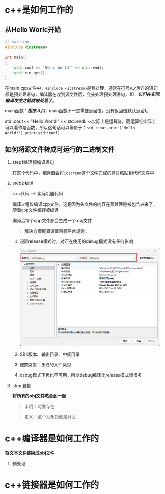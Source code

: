 # c++是如何工作的
## 从Hello World开始
``` cpp
// main.cpp
#include <iostream>

int main()
{
    std::cout << "Hello World!" << std::endl;
    std::cin.get();
}
```
在main.cpp文件中，`#include <iostream>`是预处理，通常在符号`#`之后的的语句都是预处理语句，编译器在收到源文件后，会先处理预处理语句，即：***它们在实际编译发生之前就被处理了***。

main函数：***程序入口***，main函数不一定需要返回值，没有返回值默认返回1。

std::cout << "Hello World!" << std::endl: `<<`实际上是运算符，而运算符实际上可以看作是函数，所以这句话可以等价于：`std::cout.print("Hello World!").print(std::endl)`

## 如何将源文件转成可运行的二进制文件
1. step1:处理预编译语句
   
   在这个代码中，编译器会将`iostream`这个文件完成的拷贝粘贴到代码文件中
2. step2:编译
   
   c++代码 --> 实际机器代码

   编译过程仅编译cpp文件，这是因为头文件的内容在预处理是被包含进来了，随着cpp文件编译被编译

   编译后每个cpp文件都会生成一个.obj文件

   > **解决方案配置设置目标平台规则**：

   1. 设置release模式时，对正在使用的debug模式没有任何影响
   
      ![图1](/image/1.png "图1 属性配置")
   2. SDK版本、输出目录、中间目录
   3. 配置类型：生成的文件类型
   4. debug模式下优化不可用，所以debug编译比release模式慢很多

3. step:链接

   **将所有的obj文件粘合到一起**
   > 申明：对象存在
   
   > 定义：这个对象到底是什么

# c++编译器是如何工作的
**将文本文件装换成obj文件**

1. 预处理

# c++链接器是如何工作的